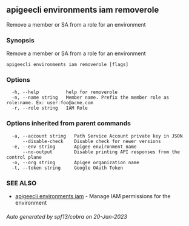 ## apigeecli environments iam removerole

Remove a member or SA from a role for an environment

### Synopsis

Remove a member or SA from a role for an environment

```
apigeecli environments iam removerole [flags]
```

### Options

```
  -h, --help          help for removerole
  -n, --name string   Member name. Prefix the member role as role:name. Ex: user:foo@acme.com
  -r, --role string   IAM Role
```

### Options inherited from parent commands

```
  -a, --account string   Path Service Account private key in JSON
      --disable-check    Disable check for newer versions
  -e, --env string       Apigee environment name
      --no-output        Disable printing API responses from the control plane
  -o, --org string       Apigee organization name
  -t, --token string     Google OAuth Token
```

### SEE ALSO

* [apigeecli environments iam](apigeecli_environments_iam.md)	 - Manage IAM permissions for the environment

###### Auto generated by spf13/cobra on 20-Jan-2023
